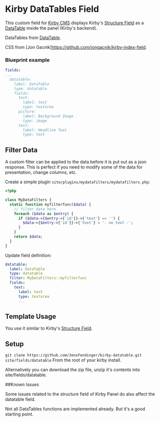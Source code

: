 # Kirby DataTables Field

This custom field for [Kirby CMS](https://getkirby.com) displays Kirby's [Structure Field](https://getkirby.com/docs/cheatsheet/panel-fields/structure) as a [DataTable](https://datatables.net/) inside the panel (Kirby's backend).

DataTables from [DataTable](https://datatables.net/).

CSS from [Jon Gacnik]https://github.com/jongacnik/kirby-index-field.

### Blueprint example
```yaml
fields:
...
  datatable:
    label: DataTable
    type: datatable
    fields:
      text:
        label: text
        type: textarea
      picture:
        label: Background Image
        type: image
      text:
        label: Headline Text
        type: text
```

## Filter Data

A custom filter can be applied to the data before it is put out as a json response. This is perfect if you need to modify some of the data for presentation, change columns, etc.

Create a simple plugin `site/plugins/mydatafilters/mydatafilters.php`:
```php
<?php

class MyDataFilters {
  static function myfilterfunc($data) {
    // filter data here
    foreach ($data as $entry) {
      if ($data->{$entry->{'id'}}->{'text'} == '') {
        $data->{$entry->{'id'}}->{'text'} = '- no text -';
      }
    }
    return $data;
  }
}
```

Update field definition:
```yaml
datatable:
  label: DataTable
  type: datatable
  filter: MyDataFilters::myfilterfunc
  fields:
    text:
      label: text
      type: textarea
      ...
```

## Template Usage

You use it similar to Kirby's [Structure Field](https://getkirby.com/docs/cheatsheet/panel-fields/structure).

## Setup

``git clone https://github.com/JensFendinger/kirby-datatable.git site/fields/datatable``
From the root of your kirby install.

Alternatively you can download the zip file, unzip it's contents into site/fields/datatable.

##Known Issues

Some issues related to the structure field of Kirby Panel do also affect the datatable field.

Not all DataTables functions are implemented already. But it's a good starting point.
